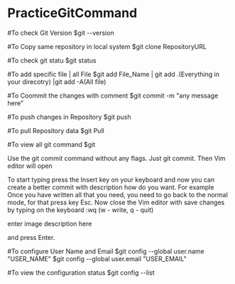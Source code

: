 # PracticeGitCommand
#To check Git Version
$git --version

#To Copy same repository in local system
$git clone RepositoryURL

#To check git statu
$git status

#To add specific file | all File
$git add File_Name | git add .(Everything in your direcotry)   |git add -A(All file)

#To Coommit the changes with comment
$git commit -m "any message here"

#To push changes in Repository
$git push

#To pull Repository data
$git Pull

#To view all git command
$git

Use the git commit command without any flags. Just git commit. Then Vim editor will open

To start typing press the Insert key on your keyboard and now you can create a better commit with description how do you want. For example
Once you have written all that you need, you need to go back to the normal mode, for that press key Esc. Now close the Vim editor with save changes by typing on the keyboard :wq (w - write, q - quit)

enter image description here

and press Enter.

#To configure User Name and Email
$git config --global user.name "USER_NAME"
$git config --global user.email "USER_EMAIL"

#To view the configuration status
$git config --list

